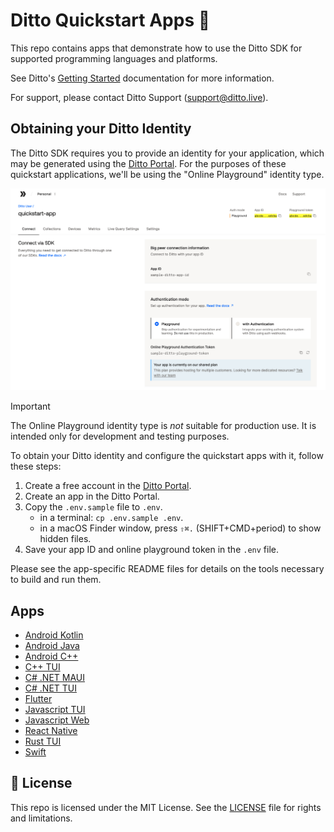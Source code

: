 # Ditto Quickstart Apps 🚀

This repo contains apps that demonstrate how to use the Ditto SDK for supported
programming languages and platforms.

See Ditto's [Getting Started](https://docs.ditto.live/home/introduction)
documentation for more information.

For support, please contact Ditto Support (<support@ditto.live>).

## Obtaining your Ditto Identity

The Ditto SDK requires you to provide an identity for your application, which may be
generated using the [Ditto Portal](https://portal.ditto.live/). For the purposes of these
quickstart applications, we'll be using the "Online Playground" identity type.

![Ditto Portal](.github/assets/ditto-portal.png)

> [!IMPORTANT]
> The Online Playground identity type is _not_ suitable for production use. It is intended
> only for development and testing purposes.

To obtain your Ditto identity and configure the quickstart apps with it, follow these steps:

1. Create a free account in the [Ditto Portal](https://portal.ditto.live/).
1. Create an app in the Ditto Portal.
1. Copy the `.env.sample` file to `.env`.
   - in a terminal: `cp .env.sample .env`.
   - in a macOS Finder window, press `⇧⌘.` (SHIFT+CMD+period) to show hidden files.
1. Save your app ID and online playground token in the `.env` file.

Please see the app-specific README files for details on the tools necessary to
build and run them.

## Apps

- [Android Kotlin](android-kotlin/README.md)
- [Android Java](android-java/README.md)
- [Android C++](android-cpp/README.md)
- [C++ TUI](cpp-tui/README.md)
- [C# .NET MAUI](dotnet-maui/README.md)
- [C# .NET TUI](dotnet-tui/README.md)
- [Flutter](flutter_quickstart/README.md)
- [Javascript TUI](javascript-tui/README.md)
- [Javascript Web](javascript-web/README.md)
- [React Native](react-native/README.md)
- [Rust TUI](rust-tui/README.md)
- [Swift](swift/README.md)

## 📄 License

This repo is licensed under the MIT License. See the [LICENSE](LICENSE) file for
rights and limitations.
